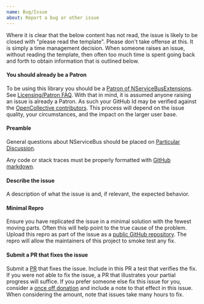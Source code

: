 ```yaml
---
name: Bug/Issue
about: Report a bug or other issue
---
```


Where it is clear that the below content has not read, the issue is likely to be closed with "please read the template". Please don't take offense at this. It is simply a time management decision. When someone raises an issue, without reading the template, then often too much time is spent going back and forth to obtain information that is outlined below.


#### You should already be a Patron

To be using this library you should be a [Patron of NServiceBusExtensions](https://opencollective.com/nservicebusextensions/order/6976). See [Licensing/Patron FAQ](https://github.com/NServiceBusExtensions/Home#licensingpatron-faq). With that in mind, it is assumed anyone raising an issue is already a Patron. As such your GitHub Id may be verified against the [OpenCollective contributors](https://opencollective.com/nservicebusextensions#contributors). This process will depend on the issue quality, your circumstances, and the impact on the larger user base.


#### Preamble

General questions about NServiceBus should be placed on [Particular Discussion](https://discuss.particular.net/).

Any code or stack traces must be properly formatted with [GitHub markdown](https://guides.github.com/features/mastering-markdown/).


#### Describe the issue

A description of what the issue is and, if relevant, the expected behavior.


#### Minimal Repro

Ensure you have replicated the issue in a minimal solution with the fewest moving parts. Often this will help point to the true cause of the problem. Upload this repro as part of the issue as a [public GitHub repository](https://help.github.com/articles/create-a-repo/). The repro will allow the maintainers of this project to smoke test any fix.


#### Submit a PR that fixes the issue

Submit a [PR](https://help.github.com/articles/about-pull-requests/) that fixes the issue. Include in this PR a test that verifies the fix. If you were not able to fix the issue, a PR that illustrates your partial progress will suffice. If you prefer someone else fix this issue for you, consider a [once off donation](https://opencollective.com/nservicebusextensions/donate) and include a note to that effect in this issue. When considering the amount, note that issues take many hours to fix.